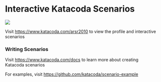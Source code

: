 # Interactive Katacoda Scenarios

[![](http://shields.katacoda.com/katacoda/arsr2010/count.svg)](https://www.katacoda.com/arsr2010 "Get your profile on Katacoda.com")

Visit https://www.katacoda.com/arsr2010 to view the profile and interactive scenarios

### Writing Scenarios
Visit https://www.katacoda.com/docs to learn more about creating Katacoda scenarios

For examples, visit https://github.com/katacoda/scenario-example
